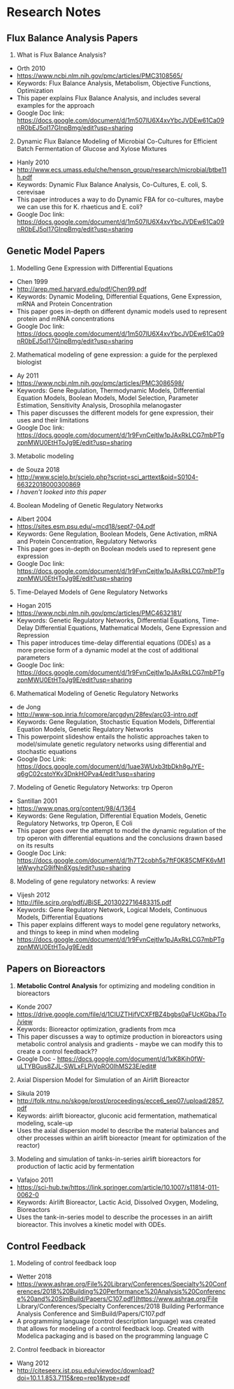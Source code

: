 # Research Notes

## Flux Balance Analysis Papers

1. What is Flux Balance Analysis?

- Orth 2010
- https://www.ncbi.nlm.nih.gov/pmc/articles/PMC3108565/
- Keywords: Flux Balance Analysis, Metabolism, Objective Functions, Optimization
- This paper explains Flux Balance Analysis, and includes several examples for the approach
- Google Doc link: https://docs.google.com/document/d/1m507lU6X4xvYbcJVDEw61Ca09nR0bEJ5oI17GInpBmg/edit?usp=sharing

2. Dynamic Flux Balance Modeling of Microbial Co-Cultures for Efficient Batch Fermentation of Glucose and Xylose Mixtures

- Hanly 2010
- http://www.ecs.umass.edu/che/henson_group/research/microbial/btbe11h.pdf
- Keywords: Dynamic Flux Balance Analysis, Co-Cultures, E. coli, S. cerevisae
- This paper introduces a way to do Dynamic FBA for co-cultures, maybe we can use this for K. rhaeticus and E. coli?
- Google Doc link: https://docs.google.com/document/d/1m507lU6X4xvYbcJVDEw61Ca09nR0bEJ5oI17GInpBmg/edit?usp=sharing

## Genetic Model Papers

1. Modelling Gene Expression with Differential Equations

- Chen 1999
- http://arep.med.harvard.edu/pdf/Chen99.pdf
- Keywords: Dynamic Modeling, Differential Equations, Gene Expression, mRNA and Protein Concentration
- This paper goes in-depth on different dynamic models used to represent protein and mRNA concentrations
- Google Doc link: https://docs.google.com/document/d/1m507lU6X4xvYbcJVDEw61Ca09nR0bEJ5oI17GInpBmg/edit?usp=sharing

2. Mathematical modeling of gene expression: a guide for the perplexed biologist

- Ay 2011
- https://www.ncbi.nlm.nih.gov/pmc/articles/PMC3086598/
- Keywords: Gene Regulation, Thermodynamic Models, Differential Equation Models, Boolean Models, Model Selection, Parameter Estimation, Sensitivity Analysis, Drosophila melanogaster
- This paper discusses the different models for gene expression, their uses and their limitations
- Google Doc link: https://docs.google.com/document/d/1r9FvnCejtlw1pJAxRkLCG7mbPTgzpnMWU0EtHToJg9E/edit?usp=sharing

3. Metabolic modeling

* de Souza 2018
* <http://www.scielo.br/scielo.php?script=sci_arttext&pid=S0104-66322018000300869>
* *I haven't looked into this paper* 

4. Boolean Modeling of Genetic Regulatory Networks

- Albert 2004
- https://sites.esm.psu.edu/~mcd18/sept7-04.pdf
- Keywords: Gene Regulation, Boolean Models, Gene Activation, mRNA and Protein Concentration, Regulatory Networks
- This paper goes in-depth on Boolean models used to represent gene expression
- Google Doc link: https://docs.google.com/document/d/1r9FvnCejtlw1pJAxRkLCG7mbPTgzpnMWU0EtHToJg9E/edit?usp=sharing

5. Time-Delayed Models of Gene Regulatory Networks

- Hogan 2015
- https://www.ncbi.nlm.nih.gov/pmc/articles/PMC4632181/
- Keywords: Genetic Regulatory Networks, Differential Equations, Time-Delay Differential Equations, Mathematical Models, Gene Expression and Repression
- This paper introduces time-delay differential equations (DDEs) as a more precise form of a dynamic model at the cost of additional parameters
- Google Doc link: https://docs.google.com/document/d/1r9FvnCejtlw1pJAxRkLCG7mbPTgzpnMWU0EtHToJg9E/edit?usp=sharing

6. Mathematical Modeling of Genetic Regulatory Networks 

- de Jong
- http://www-sop.inria.fr/comore/arcgdyn/28fev/arc03-intro.pdf 
- Keywords: Gene Regulation, Stochastic Equation Models, Differential Equation Models, Genetic Regulatory Networks
- This powerpoint slideshow entails the holistic approaches taken to model/simulate genetic regulatory networks using differential and stochastic equations
- Google Doc Link: https://docs.google.com/document/d/1uae3WUxb3tbDkh8gJYE-q6gC02cstoYKv3DnkHOPva4/edit?usp=sharing 

7. Modeling of Genetic Regulatory Networks: trp Operon

- Santillan 2001
- https://www.pnas.org/content/98/4/1364 
- Keywords: Gene Regulation, Differential Equation Models, Genetic Regulatory Networks, trp Operon, E Coli
- This paper goes over the attempt to model the dynamic regulation of the trp operon with differential equations and the conclusions drawn based on its results
- Google Doc Link: https://docs.google.com/document/d/1h7T2cobh5s7ftF0K85CMFK6vM1IeWwyhzG9ifNn8Xgs/edit?usp=sharing

8. Modeling of gene regulatory networks: A review

- Vijesh 2012
- http://file.scirp.org/pdf/JBiSE_2013022716483315.pdf
- Keywords: Gene Regulatory Network, Logical Models, Continuous Models, Differential Equations
- This paper explains different ways to model gene regulatory networks, and things to keep in mind when modeling
- https://docs.google.com/document/d/1r9FvnCejtlw1pJAxRkLCG7mbPTgzpnMWU0EtHToJg9E/edit

## Papers on Bioreactors

1. **Metabolic Control Analysis** for optimizing and modeling condition in bioreactors

* Konde 2007
* <https://drive.google.com/file/d/1ClUZTHjfVCXFfBZ4bgbs0aFUcKGbaJTo/view>
* Keywords: Bioreactor optimization, gradients from mca
* This paper discusses a way to optimize production in bioreactors using metabolic control analysis and gradients - maybe we can modify this to create a control feedback??
* Google Doc - <https://docs.google.com/document/d/1xK8Kih0fW-uLTYBGus8ZJL-SWLxFLPjVpRO0IhMS23E/edit#>

2. Axial Dispersion Model for Simulation of an Airlift Bioreactor

* Sikula 2019
* <http://folk.ntnu.no/skoge/prost/proceedings/ecce6_sep07/upload/2857.pdf>
* Keywords: airlift bioreactor, gluconic acid fermentation, mathematical modeling, scale-up 
* Uses the axial dispersion model to describe the material balances and other processes within an airlift bioreactor (meant for optimization of the reactor)

3. Modeling and simulation of tanks-in-series airlift bioreactors for production of lactic acid by fermentation

* Vafajoo 2011
* <https://sci-hub.tw/https://link.springer.com/article/10.1007/s11814-011-0062-0>
* Keywords: Airlift Bioreactor, Lactic Acid, Dissolved Oxygen, Modeling, Bioreactors
* Uses the tank-in-series model to describe the processes in an airlift bioreactor. This involves a kinetic model with ODEs.

## Control Feedback

1. Modeling of control feedback loop

* Wetter 2018
* https://www.ashrae.org/File%20Library/Conferences/Specialty%20Conferences/2018%20Building%20Performance%20Analysis%20Conference%20and%20SimBuild/Papers/C107.pdf](https://www.ashrae.org/File Library/Conferences/Specialty Conferences/2018 Building Performance Analysis Conference and SimBuild/Papers/C107.pdf
* A programming language (control description language) was created that allows for modeling of a control feedback loop. Created with Modelica packaging and is based on the programming language C

2. Control feedback in bioreactor

* Wang 2012
* <http://citeseerx.ist.psu.edu/viewdoc/download?doi=10.1.1.853.7115&rep=rep1&type=pdf>



